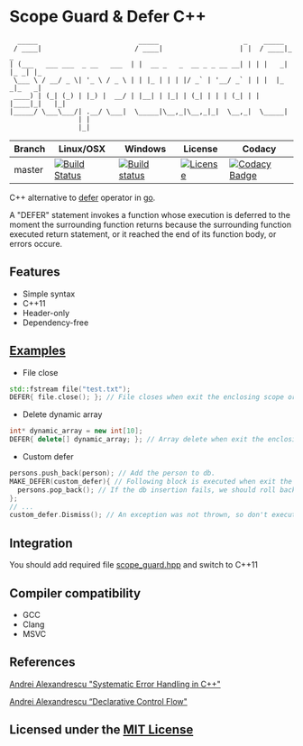 # Scope Guard & Defer C++

```text
  _____                         _____                     _    _____
 / ____|                       / ____|                   | |  / ____|_     _
| (___   ___ ___  _ __   ___  | |  __ _   _  __ _ _ __ __| | | |   _| |_ _| |_
 \___ \ / __/ _ \| '_ \ / _ \ | | |_ | | | |/ _` | '__/ _` | | |  |_   _|_   _|
 ____) | (_| (_) | |_) |  __/ | |__| | |_| | (_| | | | (_| | | |____|_|   |_|
|_____/ \___\___/| .__/ \___|  \_____|\__,_|\__,_|_|  \__,_|  \_____|
                 | |
                 |_|
```

Branch | Linux/OSX | Windows | License | Codacy
-------|-----------|---------|---------|-------
master |[![Build Status](https://travis-ci.org/Neargye/scope_guard.svg?branch=master)](https://travis-ci.org/Neargye/scope_guard)|[![Build status](https://ci.appveyor.com/api/projects/status/yi394vgtwd0i2kco/branch/master?svg=true)](https://ci.appveyor.com/project/Neargye/scope-guard/branch/master)|[![License](https://img.shields.io/github/license/Neargye/scope_guard.svg)](LICENSE)|[![Codacy Badge](https://api.codacy.com/project/badge/Grade/f5aa0553701f4f84bd51f2efda879972)](https://www.codacy.com/app/Neargye/scope_guard?utm_source=github.com&amp;utm_medium=referral&amp;utm_content=Neargye/scope_guard&amp;utm_campaign=Badge_Grade)

C++ alternative to [defer](https://golang.org/ref/spec#Defer_statements) operator in [go](https://en.wikipedia.org/wiki/Go_(programming_language)).

A "DEFER" statement invokes a function whose execution is deferred to the moment the surrounding function returns because the surrounding function executed return statement, or it reached the end of its function body, or errors occure.

## Features

* Simple syntax
* C++11
* Header-only
* Dependency-free

## [Examples](example/example.cpp)

* File close

```cpp
std::fstream file("test.txt");
DEFER{ file.close(); }; // File closes when exit the enclosing scope or errors occure.
```

* Delete dynamic array

```cpp
int* dynamic_array = new int[10];
DEFER{ delete[] dynamic_array; }; // Array delete when exit the enclosing scope or errors occure.
```

* Custom defer

```cpp
persons.push_back(person); // Add the person to db.
MAKE_DEFER(custom_defer){ // Following block is executed when exit the enclosing scope or errors occure.
  persons.pop_back(); // If the db insertion fails, we should roll back.
};
// ...
custom_defer.Dismiss(); // An exception was not thrown, so don't execute the defer.
```

## Integration

You should add required file [scope_guard.hpp](include/scope_guard.hpp) and switch to C++11

## Compiler compatibility

* GCC
* Clang
* MSVC

## References

[Andrei Alexandrescu "Systematic Error Handling in C++"](https://channel9.msdn.com/Shows/Going+Deep/C-and-Beyond-2012-Andrei-Alexandrescu-Systematic-Error-Handling-in-C)

[Andrei Alexandrescu “Declarative Control Flow"](https://youtu.be/WjTrfoiB0MQ)

## Licensed under the [MIT License](LICENSE)
